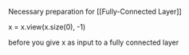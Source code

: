 Necessary preparation for [[Fully-Connected Layer]]

x = x.view(x.size(0), -1)

before you give x as input to a fully connected layer